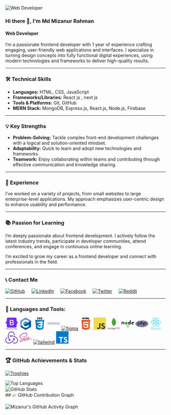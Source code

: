 ![Web Developer](https://i.ibb.co/jyKH9Sg/Navy-Blue-Geometric-Technology-Linked-In-Banner.png)

### Hi there 👋, I'm Md Mizanur Rahman  
#### Web Developer  

I’m a passionate frontend developer with 1 year of experience crafting engaging, user-friendly web applications and interfaces. I specialize in turning design concepts into fully functional digital experiences, using modern technologies and frameworks to deliver high-quality results.

---

### 🛠️ Technical Skills
- **Languages:** HTML, CSS, JavaScript  
- **Frameworks/Libraries:** React js , next js 
- **Tools & Platforms:** Git, GitHub  
- **MERN Stack:** MongoDB, Express.js, React.js, Node.js, Firebase  

---

### 💡 Key Strengths
- **Problem-Solving:** Tackle complex front-end development challenges with a logical and solution-oriented mindset.  
- **Adaptability:** Quick to learn and adopt new technologies and frameworks.  
- **Teamwork:** Enjoy collaborating within teams and contributing through effective communication and knowledge sharing.

---

### 🧠 Experience
I’ve worked on a variety of projects, from small websites to large enterprise-level applications. My approach emphasizes user-centric design to enhance usability and performance.

---

### 📚 Passion for Learning
I’m deeply passionate about frontend development. I actively follow the latest industry trends, participate in developer communities, attend conferences, and engage in continuous online learning.

I’m excited to grow my career as a frontend developer and connect with professionals in the field.

---

### 📞 Contact Me

<div style="display: flex; gap: 20px; align-items: center; flex-wrap: wrap;">
  <a href="https://github.com/mizanurrahman70" target="_blank">
    <img src="https://cdn.jsdelivr.net/npm/simple-icons@3.0.1/icons/github.svg" alt="GitHub" height="40" />
  </a>
  <a href="https://www.linkedin.com/in/mizanur-rahman70/" target="_blank">
    <img src="https://cdn.jsdelivr.net/npm/simple-icons@3.0.1/icons/linkedin.svg" alt="LinkedIn" height="40" />
  </a>
  <a href="https://www.facebook.com/mizanurrahman.dev70" target="_blank">
    <img src="https://cdn.jsdelivr.net/npm/simple-icons@3.0.1/icons/facebook.svg" alt="Facebook" height="40" />
  </a>
  <a href="https://twitter.com/mizanur_70" target="_blank">
    <img src="https://cdn.jsdelivr.net/npm/simple-icons@3.0.1/icons/twitter.svg" alt="Twitter" height="40" />
  </a>
  <a href="https://www.reddit.com/user/u/tuinext" target="_blank">
    <img src="https://cdn.jsdelivr.net/npm/simple-icons@3.0.1/icons/reddit.svg" alt="Reddit" height="40" />
  </a>
</div>

---

### 🧰 Languages and Tools:
<p align="left">
  <a href="https://getbootstrap.com" target="_blank"><img src="https://raw.githubusercontent.com/devicons/devicon/master/icons/bootstrap/bootstrap-plain-wordmark.svg" alt="bootstrap" width="40" height="40"/></a>
  <a href="https://www.cprogramming.com/" target="_blank"><img src="https://raw.githubusercontent.com/devicons/devicon/master/icons/c/c-original.svg" alt="c" width="40" height="40"/></a>
  <a href="https://www.w3schools.com/css/" target="_blank"><img src="https://raw.githubusercontent.com/devicons/devicon/master/icons/css3/css3-original-wordmark.svg" alt="css3" width="40" height="40"/></a>
  <a href="https://expressjs.com" target="_blank"><img src="https://raw.githubusercontent.com/devicons/devicon/master/icons/express/express-original-wordmark.svg" alt="express" width="40" height="40"/></a>
  <a href="https://www.figma.com/" target="_blank"><img src="https://www.vectorlogo.zone/logos/figma/figma-icon.svg" alt="figma" width="40" height="40"/></a>
  <a href="https://www.w3.org/html/" target="_blank"><img src="https://raw.githubusercontent.com/devicons/devicon/master/icons/html5/html5-original-wordmark.svg" alt="html5" width="40" height="40"/></a>
  <a href="https://developer.mozilla.org/en-US/docs/Web/JavaScript" target="_blank"><img src="https://raw.githubusercontent.com/devicons/devicon/master/icons/javascript/javascript-original.svg" alt="javascript" width="40" height="40"/></a>
  <a href="https://www.mongodb.com/" target="_blank"><img src="https://raw.githubusercontent.com/devicons/devicon/master/icons/mongodb/mongodb-original-wordmark.svg" alt="mongodb" width="40" height="40"/></a>
  <a href="https://nodejs.org" target="_blank"><img src="https://raw.githubusercontent.com/devicons/devicon/master/icons/nodejs/nodejs-original-wordmark.svg" alt="nodejs" width="40" height="40"/></a>
  <a href="https://www.php.net" target="_blank"><img src="https://raw.githubusercontent.com/devicons/devicon/master/icons/php/php-original.svg" alt="php" width="40" height="40"/></a>
  <a href="https://reactjs.org/" target="_blank"><img src="https://raw.githubusercontent.com/devicons/devicon/master/icons/react/react-original-wordmark.svg" alt="react" width="40" height="40"/></a>
  <a href="https://redux.js.org" target="_blank"><img src="https://raw.githubusercontent.com/devicons/devicon/master/icons/redux/redux-original.svg" alt="redux" width="40" height="40"/></a>
  <a href="https://sass-lang.com" target="_blank"><img src="https://raw.githubusercontent.com/devicons/devicon/master/icons/sass/sass-original.svg" alt="sass" width="40" height="40"/></a>
  <a href="https://tailwindcss.com/" target="_blank"><img src="https://www.vectorlogo.zone/logos/tailwindcss/tailwindcss-icon.svg" alt="tailwind" width="40" height="40"/></a>
  <a href="https://www.typescriptlang.org/" target="_blank"><img src="https://raw.githubusercontent.com/devicons/devicon/master/icons/typescript/typescript-original.svg" alt="typescript" width="40" height="40"/></a>
</p>

---

### 🏆 GitHub Achievements & Stats
<p align="left">
  <a href="https://github.com/ryo-ma/github-profile-trophy">
    <img src="https://github-profile-trophy.vercel.app/?username=mizanurrahman70" alt="Trophies" />
  </a>
</p>

<img align="left" src="https://github-readme-stats.vercel.app/api/top-langs?username=mizanurrahman70&show_icons=true&locale=en&layout=compact" alt="Top Languages" />

<br/>

<img align="center" src="https://github-readme-stats.vercel.app/api?username=mizanurrahman70&show_icons=true&locale=en" alt="GitHub Stats" />

<br/>
## 📈 GitHub Contribution Graph

![Mizanur's GitHub Activity Graph](https://github-readme-activity-graph.cyclic.app/graph?username=mizanurrahman70&theme=react-dark)








